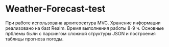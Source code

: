 # Weather-Forecast-test
При работе использована архитеоектура MVC.
Хранение информации реализовано на базt Realm.
Время выполнения работы 8-9 ч. Основные прблемы были с парсингом сложной структуры JSON и построения таблицы прогноза погоды.
